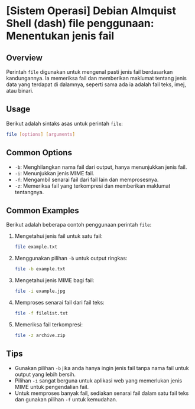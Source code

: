 # [Sistem Operasi] Debian Almquist Shell (dash) file penggunaan: Menentukan jenis fail

## Overview
Perintah `file` digunakan untuk mengenal pasti jenis fail berdasarkan kandungannya. Ia memeriksa fail dan memberikan maklumat tentang jenis data yang terdapat di dalamnya, seperti sama ada ia adalah fail teks, imej, atau binari.

## Usage
Berikut adalah sintaks asas untuk perintah `file`:

```bash
file [options] [arguments]
```

## Common Options
- `-b`: Menghilangkan nama fail dari output, hanya menunjukkan jenis fail.
- `-i`: Menunjukkan jenis MIME fail.
- `-f`: Mengambil senarai fail dari fail lain dan memprosesnya.
- `-z`: Memeriksa fail yang terkompresi dan memberikan maklumat tentangnya.

## Common Examples
Berikut adalah beberapa contoh penggunaan perintah `file`:

1. Mengetahui jenis fail untuk satu fail:
   ```bash
   file example.txt
   ```

2. Menggunakan pilihan `-b` untuk output ringkas:
   ```bash
   file -b example.txt
   ```

3. Mengetahui jenis MIME bagi fail:
   ```bash
   file -i example.jpg
   ```

4. Memproses senarai fail dari fail teks:
   ```bash
   file -f filelist.txt
   ```

5. Memeriksa fail terkompresi:
   ```bash
   file -z archive.zip
   ```

## Tips
- Gunakan pilihan `-b` jika anda hanya ingin jenis fail tanpa nama fail untuk output yang lebih bersih.
- Pilihan `-i` sangat berguna untuk aplikasi web yang memerlukan jenis MIME untuk pengendalian fail.
- Untuk memproses banyak fail, sediakan senarai fail dalam satu fail teks dan gunakan pilihan `-f` untuk kemudahan.